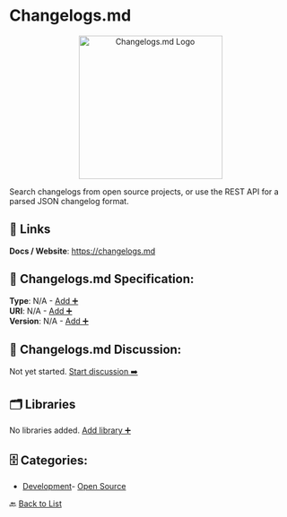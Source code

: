 # Changelogs.md
<p align="center">
    <img width="256" src="https://raw.githubusercontent.com/apis-list/apis-list/main/apis/changelogs-md/logo_256x256.png" alt="Changelogs.md Logo"/>
</p>
Search changelogs from open source projects, or use the REST API for a parsed JSON changelog format.

##  🔗 Links
**Docs / Website**: https://changelogs.md

## 🧬 Changelogs.md Specification:
**Type**: N/A - [Add ➕](https://github.com/apis-list/apis-list/edit/main/apis/changelogs-md/changelogs-md.yaml)  
**URI**: N/A - [Add ➕](https://github.com/apis-list/apis-list/edit/main/apis/changelogs-md/changelogs-md.yaml)  
**Version**: N/A - [Add ➕](https://github.com/apis-list/apis-list/edit/main/apis/changelogs-md/changelogs-md.yaml)

## 💬 Changelogs.md Discussion:
Not yet started. [Start discussion ➡️](https://github.com/apis-list/apis-list/discussions/new)

## 🗂️ Libraries

No libraries added. [Add library ➕](https://github.com/apis-list/apis-list/edit/main/apis/changelogs-md/changelogs-md.yaml)    


## 🗄️ Categories:
- [Development](https://github.com/apis-list/apis-list#development-)- [Open Source](https://github.com/apis-list/apis-list#open-source-)

🔙  [Back to List](https://github.com/apis-list/apis-list)
